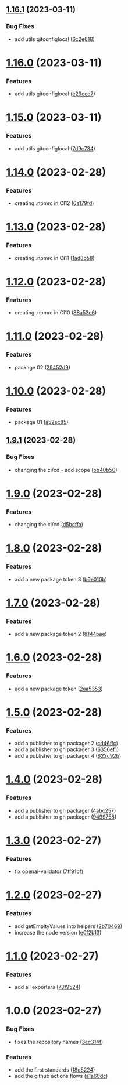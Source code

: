 ## [1.16.1](https://github.com/whitebeardit/whitebeard-standards/compare/v1.16.0...v1.16.1) (2023-03-11)


### Bug Fixes

* add utils gitconfiglocal ([6c2e618](https://github.com/whitebeardit/whitebeard-standards/commit/6c2e6187df126e2872a4414af46f40f139cf8152))

# [1.16.0](https://github.com/whitebeardit/whitebeard-standards/compare/v1.15.0...v1.16.0) (2023-03-11)


### Features

* add utils gitconfiglocal ([e29ccd7](https://github.com/whitebeardit/whitebeard-standards/commit/e29ccd7b8425b26dffab0953bec3b1c8296be6fe))

# [1.15.0](https://github.com/whitebeardit/whitebeard-standards/compare/v1.14.0...v1.15.0) (2023-03-11)


### Features

* add utils gitconfiglocal ([7d9c734](https://github.com/whitebeardit/whitebeard-standards/commit/7d9c734139aa3b6ae15e9f8b0b20e464adc77335))

# [1.14.0](https://github.com/whitebeardit/whitebeard-standards/compare/v1.13.0...v1.14.0) (2023-02-28)


### Features

* creating .npmrc in CI12 ([6a179fd](https://github.com/whitebeardit/whitebeard-standards/commit/6a179fd7b4f9cccb9b22a51e6cbc4c6544037098))

# [1.13.0](https://github.com/whitebeardit/whitebeard-standards/compare/v1.12.0...v1.13.0) (2023-02-28)


### Features

* creating .npmrc in CI11 ([1ad8b58](https://github.com/whitebeardit/whitebeard-standards/commit/1ad8b58cc64a021f413fcd20d7670c854e668a85))

# [1.12.0](https://github.com/whitebeardit/whitebeard-standards/compare/v1.11.0...v1.12.0) (2023-02-28)


### Features

* creating .npmrc in CI10 ([88a53c6](https://github.com/whitebeardit/whitebeard-standards/commit/88a53c6870c98b39cbf730532f82018de881a25c))

# [1.11.0](https://github.com/whitebeardit/whitebeard-standards/compare/v1.10.0...v1.11.0) (2023-02-28)


### Features

* package 02 ([29452d9](https://github.com/whitebeardit/whitebeard-standards/commit/29452d9298b64d88480a926e4e8c5168b4f8f87c))

# [1.10.0](https://github.com/whitebeardit/whitebeard-standards/compare/v1.9.1...v1.10.0) (2023-02-28)


### Features

* package 01 ([a52ec85](https://github.com/whitebeardit/whitebeard-standards/commit/a52ec850daabc0e2a48d0c85ac008840c532776c))

## [1.9.1](https://github.com/whitebeardit/whitebeard-standards/compare/v1.9.0...v1.9.1) (2023-02-28)


### Bug Fixes

* changing the ci/cd - add scope ([bb40b50](https://github.com/whitebeardit/whitebeard-standards/commit/bb40b5092ba5217c1e24141aae208476aa1f64b8))

# [1.9.0](https://github.com/whitebeardit/whitebeard-standards/compare/v1.8.0...v1.9.0) (2023-02-28)


### Features

* changing the ci/cd ([d5bcffa](https://github.com/whitebeardit/whitebeard-standards/commit/d5bcffaf0d924c13946383725f0dee4e4f1b11d2))

# [1.8.0](https://github.com/whitebeardit/whitebeard-standards/compare/v1.7.0...v1.8.0) (2023-02-28)


### Features

* add a new package token 3 ([b6e010b](https://github.com/whitebeardit/whitebeard-standards/commit/b6e010b7e66ce5df99faf425b0c042b35bea56d9))

# [1.7.0](https://github.com/whitebeardit/whitebeard-standards/compare/v1.6.0...v1.7.0) (2023-02-28)


### Features

* add a new package token 2 ([8144bae](https://github.com/whitebeardit/whitebeard-standards/commit/8144bae451b941c24af631fe498022a631df555d))

# [1.6.0](https://github.com/whitebeardit/whitebeard-standards/compare/v1.5.0...v1.6.0) (2023-02-28)


### Features

* add a new package token ([2aa5353](https://github.com/whitebeardit/whitebeard-standards/commit/2aa5353f719afc0e83cce8f5b9b83f66fee87690))

# [1.5.0](https://github.com/whitebeardit/whitebeard-standards/compare/v1.4.0...v1.5.0) (2023-02-28)


### Features

* add a publisher to gh packager 2 ([cd46ffc](https://github.com/whitebeardit/whitebeard-standards/commit/cd46ffcee92908ee13ed1ec3ef80e843daa7b958))
* add a publisher to gh packager 3 ([6356ef1](https://github.com/whitebeardit/whitebeard-standards/commit/6356ef1b67fbdc0a26b9368f6057ea5f8effbac4))
* add a publisher to gh packager 4 ([622c92b](https://github.com/whitebeardit/whitebeard-standards/commit/622c92b3a9fa48d290384b3468aa473be97c55f9))

# [1.4.0](https://github.com/whitebeardit/whitebeard-standards/compare/v1.3.0...v1.4.0) (2023-02-28)


### Features

* add a publisher to gh packager ([4abc257](https://github.com/whitebeardit/whitebeard-standards/commit/4abc2572be9a6fdc2adb2c202c08ed45d465864a))
* add a publisher to gh packager ([9499758](https://github.com/whitebeardit/whitebeard-standards/commit/9499758357f0c35ef6a3422d0600b68ed6582e75))

# [1.3.0](https://github.com/whitebeardit/whitebeard-standards/compare/v1.2.0...v1.3.0) (2023-02-27)


### Features

* fix openai-validator ([7ff91bf](https://github.com/whitebeardit/whitebeard-standards/commit/7ff91bf1b61dedee33f99cfdff6f408cac3e6d86))

# [1.2.0](https://github.com/whitebeardit/whitebeard-standards/compare/v1.1.0...v1.2.0) (2023-02-27)


### Features

* add getEmpityValues into helpers ([2b70469](https://github.com/whitebeardit/whitebeard-standards/commit/2b704696bd3cf17c75fc1c2d221f42038b0ca37e))
* increase the node version ([e0f2b13](https://github.com/whitebeardit/whitebeard-standards/commit/e0f2b13c00ccafe5169ea6595a722aa3ee62d95b))

# [1.1.0](https://github.com/whitebeardit/whitebeard-standards/compare/v1.0.0...v1.1.0) (2023-02-27)


### Features

* add all exporters ([73f9524](https://github.com/whitebeardit/whitebeard-standards/commit/73f952477d7e8b2540de79ea7b81aa1c11a158da))

# 1.0.0 (2023-02-27)


### Bug Fixes

* fixes the repository names ([3ec314f](https://github.com/whitebeardit/whitebeard-standards/commit/3ec314fde0d59a38b131f7e383fc1034fc9c7bb1))


### Features

* add the first standards ([18d5224](https://github.com/whitebeardit/whitebeard-standards/commit/18d52246436cff761814b72d53f6588e6361afb1))
* add the github actions flows ([a1a60dc](https://github.com/whitebeardit/whitebeard-standards/commit/a1a60dc5e665fe15f3a4e2cd73e747e317b15bb3))
